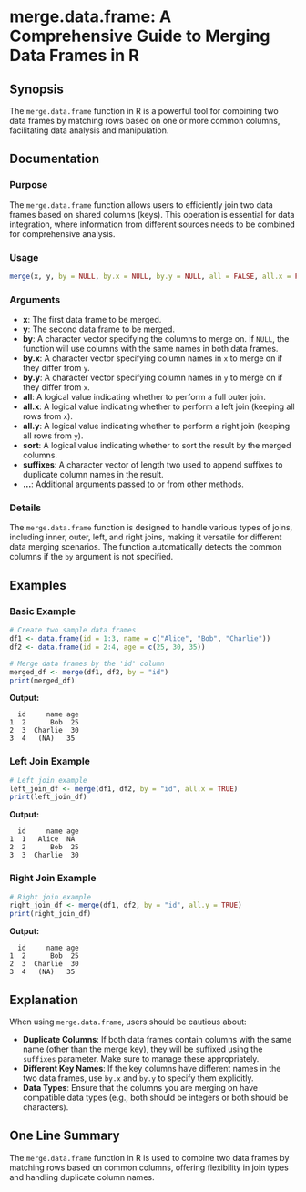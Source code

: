 <!--
Meta Description: # merge.data.frame: A Comprehensive Guide to Merging Data Frames in R ## Synopsis The `merge.data.frame` function in R is a powerful tool for combinin...
Meta Keywords: data, merge, columns, frame, all
-->

# merge.data.frame: A Comprehensive Guide to Merging Data Frames in R

## Synopsis
The `merge.data.frame` function in R is a powerful tool for combining two data frames by matching rows based on one or more common columns, facilitating data analysis and manipulation.

## Documentation

### Purpose
The `merge.data.frame` function allows users to efficiently join two data frames based on shared columns (keys). This operation is essential for data integration, where information from different sources needs to be combined for comprehensive analysis.

### Usage
```R
merge(x, y, by = NULL, by.x = NULL, by.y = NULL, all = FALSE, all.x = FALSE, all.y = FALSE, sort = TRUE, suffixes = c(".x", ".y"), ...)
```

### Arguments
- **x**: The first data frame to be merged.
- **y**: The second data frame to be merged.
- **by**: A character vector specifying the columns to merge on. If `NULL`, the function will use columns with the same names in both data frames.
- **by.x**: A character vector specifying column names in `x` to merge on if they differ from `y`.
- **by.y**: A character vector specifying column names in `y` to merge on if they differ from `x`.
- **all**: A logical value indicating whether to perform a full outer join.
- **all.x**: A logical value indicating whether to perform a left join (keeping all rows from `x`).
- **all.y**: A logical value indicating whether to perform a right join (keeping all rows from `y`).
- **sort**: A logical value indicating whether to sort the result by the merged columns.
- **suffixes**: A character vector of length two used to append suffixes to duplicate column names in the result.
- **...**: Additional arguments passed to or from other methods.

### Details
The `merge.data.frame` function is designed to handle various types of joins, including inner, outer, left, and right joins, making it versatile for different data merging scenarios. The function automatically detects the common columns if the `by` argument is not specified.

## Examples

### Basic Example
```R
# Create two sample data frames
df1 <- data.frame(id = 1:3, name = c("Alice", "Bob", "Charlie"))
df2 <- data.frame(id = 2:4, age = c(25, 30, 35))

# Merge data frames by the 'id' column
merged_df <- merge(df1, df2, by = "id")
print(merged_df)
```
**Output:**
```
  id     name age
1  2      Bob  25
2  3  Charlie  30
3  4   (NA)   35
```

### Left Join Example
```R
# Left join example
left_join_df <- merge(df1, df2, by = "id", all.x = TRUE)
print(left_join_df)
```
**Output:**
```
  id     name age
1  1   Alice  NA
2  2      Bob  25
3  3  Charlie  30
```

### Right Join Example
```R
# Right join example
right_join_df <- merge(df1, df2, by = "id", all.y = TRUE)
print(right_join_df)
```
**Output:**
```
  id     name age
1  2      Bob  25
2  3  Charlie  30
3  4   (NA)   35
```

## Explanation
When using `merge.data.frame`, users should be cautious about:
- **Duplicate Columns**: If both data frames contain columns with the same name (other than the merge key), they will be suffixed using the `suffixes` parameter. Make sure to manage these appropriately.
- **Different Key Names**: If the key columns have different names in the two data frames, use `by.x` and `by.y` to specify them explicitly.
- **Data Types**: Ensure that the columns you are merging on have compatible data types (e.g., both should be integers or both should be characters).

## One Line Summary
The `merge.data.frame` function in R is used to combine two data frames by matching rows based on common columns, offering flexibility in join types and handling duplicate column names.